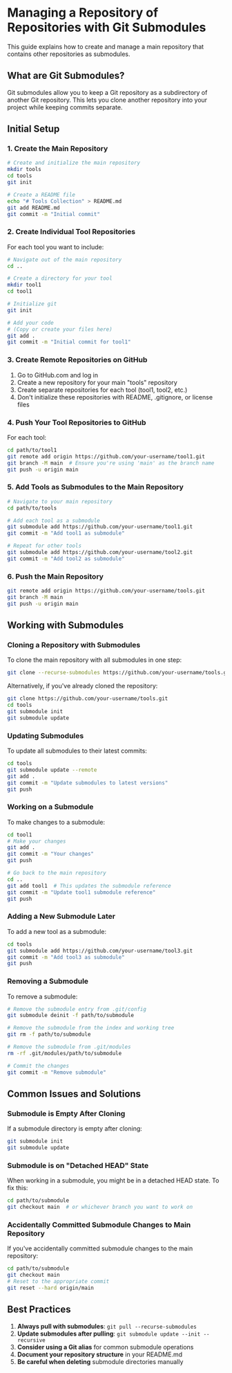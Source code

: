 # Managing a Repository of Repositories with Git Submodules

This guide explains how to create and manage a main repository that contains other repositories as submodules.

## What are Git Submodules?

Git submodules allow you to keep a Git repository as a subdirectory of another Git repository. This lets you clone another repository into your project while keeping commits separate.

## Initial Setup

### 1. Create the Main Repository

```bash
# Create and initialize the main repository
mkdir tools
cd tools
git init

# Create a README file
echo "# Tools Collection" > README.md
git add README.md
git commit -m "Initial commit"
```

### 2. Create Individual Tool Repositories

For each tool you want to include:

```bash
# Navigate out of the main repository
cd ..

# Create a directory for your tool
mkdir tool1
cd tool1

# Initialize git
git init

# Add your code
# (Copy or create your files here)
git add .
git commit -m "Initial commit for tool1"
```

### 3. Create Remote Repositories on GitHub

1. Go to GitHub.com and log in
2. Create a new repository for your main "tools" repository
3. Create separate repositories for each tool (tool1, tool2, etc.)
4. Don't initialize these repositories with README, .gitignore, or license files

### 4. Push Your Tool Repositories to GitHub

For each tool:

```bash
cd path/to/tool1
git remote add origin https://github.com/your-username/tool1.git
git branch -M main  # Ensure you're using 'main' as the branch name
git push -u origin main
```

### 5. Add Tools as Submodules to the Main Repository

```bash
# Navigate to your main repository
cd path/to/tools

# Add each tool as a submodule
git submodule add https://github.com/your-username/tool1.git
git commit -m "Add tool1 as submodule"

# Repeat for other tools
git submodule add https://github.com/your-username/tool2.git
git commit -m "Add tool2 as submodule"
```

### 6. Push the Main Repository

```bash
git remote add origin https://github.com/your-username/tools.git
git branch -M main
git push -u origin main
```

## Working with Submodules

### Cloning a Repository with Submodules

To clone the main repository with all submodules in one step:

```bash
git clone --recurse-submodules https://github.com/your-username/tools.git
```

Alternatively, if you've already cloned the repository:

```bash
git clone https://github.com/your-username/tools.git
cd tools
git submodule init
git submodule update
```

### Updating Submodules

To update all submodules to their latest commits:

```bash
cd tools
git submodule update --remote
git add .
git commit -m "Update submodules to latest versions"
git push
```

### Working on a Submodule

To make changes to a submodule:

```bash
cd tool1
# Make your changes
git add .
git commit -m "Your changes"
git push

# Go back to the main repository
cd ..
git add tool1  # This updates the submodule reference
git commit -m "Update tool1 submodule reference"
git push
```

### Adding a New Submodule Later

To add a new tool as a submodule:

```bash
cd tools
git submodule add https://github.com/your-username/tool3.git
git commit -m "Add tool3 as submodule"
git push
```

### Removing a Submodule

To remove a submodule:

```bash
# Remove the submodule entry from .git/config
git submodule deinit -f path/to/submodule

# Remove the submodule from the index and working tree
git rm -f path/to/submodule

# Remove the submodule from .git/modules
rm -rf .git/modules/path/to/submodule

# Commit the changes
git commit -m "Remove submodule"
```

## Common Issues and Solutions

### Submodule is Empty After Cloning

If a submodule directory is empty after cloning:

```bash
git submodule init
git submodule update
```

### Submodule is on "Detached HEAD" State

When working in a submodule, you might be in a detached HEAD state. To fix this:

```bash
cd path/to/submodule
git checkout main  # or whichever branch you want to work on
```

### Accidentally Committed Submodule Changes to Main Repository

If you've accidentally committed submodule changes to the main repository:

```bash
cd path/to/submodule
git checkout main
# Reset to the appropriate commit
git reset --hard origin/main
```

## Best Practices

1. **Always pull with submodules**: `git pull --recurse-submodules`
2. **Update submodules after pulling**: `git submodule update --init --recursive`
3. **Consider using a Git alias** for common submodule operations
4. **Document your repository structure** in your README.md
5. **Be careful when deleting** submodule directories manually
